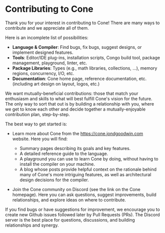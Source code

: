 # Contributing to Cone

Thank you for your interest in contributing to Cone! There are many ways to contribute and we appreciate all of them.

Here is an incomplete list of possibilities:

- **Language & Compiler**:  Find bugs, fix bugs, suggest designs, or implement designed features.
- **Tools**:  Editor/IDE plug-ins, installation scripts, Congo build tool, package management, playground, linter, etc.
- **Package Libraries**:  Types (e.g., math libraries, collections, ...), memory regions, concurrency, I/O, etc.
- **Documentation**:  Cone home page, reference documentation, etc. (including art design on layout, logos, etc.)

We want mutually-beneficial contributions: 
those that match your enthusiasm and skills to what will best fulfill Cone's vision for the future.
The only way to sort that out is by building a relationship with you, where we get to know each other
and decide together a mutually-enjoyable contribution plan, step-by-step.

The best way to get started is:

- Learn more about Cone from the https://cone.jondgoodwin.com website. 
  Here you will find:

  - Summary pages describing its goals and key features.
  - A detailed reference guide to the language.
  - A playground you can use to learn Cone by doing, without having to install the compiler on your machine.
  - A blog whose posts provide helpful context on the rationale behind many of Cone's more intriguing features,
    as well as architectural design decisions for the compiler.
  
- Join the Cone community on Discord (see the link on the Cone homepage).
  Here you can ask questions, suggest improvements, build relationships, and explore ideas on where to contribute.
  
If you find bugs or have suggestions for improvement, 
we encourage you to create new Github issues followed later by Pull Requests (PRs).
The Discord server is the best place for questions, discussions, and building relationships and synergy.